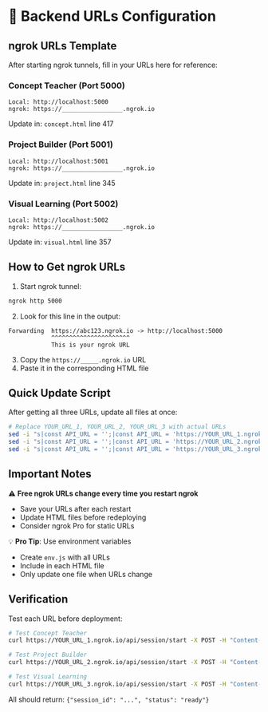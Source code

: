 # 🔗 Backend URLs Configuration

## ngrok URLs Template

After starting ngrok tunnels, fill in your URLs here for reference:

### Concept Teacher (Port 5000)
```
Local: http://localhost:5000
ngrok: https://_________________.ngrok.io
```
Update in: `concept.html` line 417

### Project Builder (Port 5001)
```
Local: http://localhost:5001
ngrok: https://_________________.ngrok.io
```
Update in: `project.html` line 345

### Visual Learning (Port 5002)
```
Local: http://localhost:5002
ngrok: https://_________________.ngrok.io
```
Update in: `visual.html` line 357

## How to Get ngrok URLs

1. Start ngrok tunnel:
```bash
ngrok http 5000
```

2. Look for this line in the output:
```
Forwarding  https://abc123.ngrok.io -> http://localhost:5000
            ^^^^^^^^^^^^^^^^^^^^^^
            This is your ngrok URL
```

3. Copy the `https://_____.ngrok.io` URL
4. Paste it in the corresponding HTML file

## Quick Update Script

After getting all three URLs, update all files at once:

```bash
# Replace YOUR_URL_1, YOUR_URL_2, YOUR_URL_3 with actual URLs
sed -i "s|const API_URL = '';|const API_URL = 'https://YOUR_URL_1.ngrok.io';|" concept.html
sed -i "s|const API_URL = '';|const API_URL = 'https://YOUR_URL_2.ngrok.io';|" project.html
sed -i "s|const API_URL = '';|const API_URL = 'https://YOUR_URL_3.ngrok.io';|" visual.html
```

## Important Notes

⚠️ **Free ngrok URLs change every time you restart ngrok**
- Save your URLs after each restart
- Update HTML files before redeploying
- Consider ngrok Pro for static URLs

💡 **Pro Tip**: Use environment variables
- Create `env.js` with all URLs
- Include in each HTML file
- Only update one file when URLs change

## Verification

Test each URL before deployment:

```bash
# Test Concept Teacher
curl https://YOUR_URL_1.ngrok.io/api/session/start -X POST -H "Content-Type: application/json" -d '{}'

# Test Project Builder
curl https://YOUR_URL_2.ngrok.io/api/session/start -X POST -H "Content-Type: application/json" -d '{}'

# Test Visual Learning
curl https://YOUR_URL_3.ngrok.io/api/session/start -X POST -H "Content-Type: application/json" -d '{}'
```

All should return: `{"session_id": "...", "status": "ready"}`
